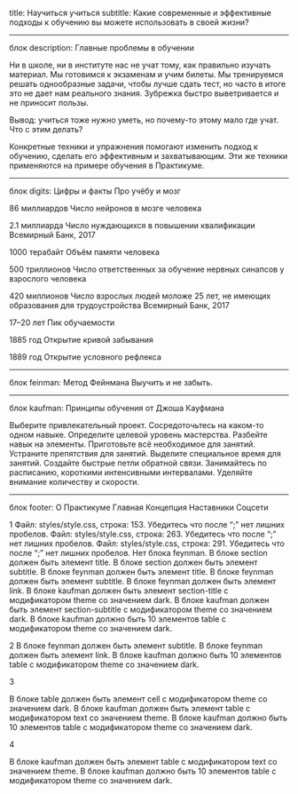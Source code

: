 title: Научиться учиться
subtitle: Какие современные и эффективные подходы к обучению вы можете использовать в своей жизни?


___________________________
блок description:
Главные проблемы в обучении

Ни в школе, ни в институте нас не учат тому, как правильно изучать материал. Мы готовимся к экзаменам и учим билеты. Мы тренируемся решать однообразные задачи, чтобы лучше сдать тест, но часто в итоге это не дает нам реального знания. Зубрежка быстро выветривается и не приносит пользы.

Вывод: учиться тоже нужно уметь, но почему-то этому мало где учат. Что с этим делать?

Конкретные техники и упражнения помогают изменить подход к обучению, сделать его эффективным и захватывающим. Эти же техники применяются на примере обучения в Практикуме.


___________________________
блок digits:
Цифры и факты
Про учёбу и мозг

86 миллиардов
Число нейронов в мозге человека

2.1 миллиарда
Число нуждающихся в повышении квалификации
Всемирный Банк, 2017

1000 терабайт
Объём памяти человека

500 триллионов
Число ответственных за обучение нервных синапсов у взрослого человека

420 миллионов
Число взрослых людей моложе 25 лет, не имеющих образования для трудоустройства
Всемирный Банк, 2017

17–20 лет
Пик обучаемости

1885 год
Открытие кривой забывания

1889 год
Открытие условного рефлекса


___________________________
блок feinman:
Метод Фейнмана
Выучить и не забыть.


___________________________
блок kaufman:
Принципы обучения
от Джоша Кауфмана

Выберите привлекательный проект.
Сосредоточьтесь на каком-то одном навыке.
Определите целевой уровень мастерства.
Разбейте навык на элементы.
Приготовьте всё необходимое для занятий.
Устраните препятствия для занятий.
Выделите специальное время для занятий.
Создайте быстрые петли обратной связи.
Занимайтесь по расписанию, короткими интенсивными интервалами.
Уделяйте внимание количеству и скорости.


___________________________
блок footer:
О Практикуме
Главная
Концепция
Наставники
Соцсети

1
Файл: styles/style.css, строка: 153. Убедитесь что после “;” нет лишних пробелов.
Файл: styles/style.css, строка: 263. Убедитесь что после “;” нет лишних пробелов.
Файл: styles/style.css, строка: 291. Убедитесь что после “;” нет лишних пробелов.
Нет блока feynman.
В блоке section должен быть элемент title.
В блоке section должен быть элемент subtitle.
В блоке feynman должен быть элемент title.
В блоке feynman должен быть элемент subtitle.
В блоке feynman должен быть элемент link.
В блоке kaufman должен быть элемент section-title с модификатором theme со значением dark.
В блоке kaufman должен быть элемент section-subtitle с модификатором theme со значением dark.
В блоке kaufman должно быть 10 элементов table с модификатором theme со значением dark.

2 В блоке feynman должен быть элемент subtitle.
В блоке feynman должен быть элемент link.
В блоке kaufman должно быть 10 элементов table с модификатором theme со значением dark.

3

В блоке table должен быть элемент cell с модификатором theme со значением dark.
В блоке kaufman должен быть элемент table с модификатором text со значением theme.
В блоке kaufman должно быть 10 элементов table с модификатором theme со значением dark.

4

В блоке kaufman должен быть элемент table с модификатором text со значением theme.
В блоке kaufman должно быть 10 элементов table с модификатором theme со значением dark.